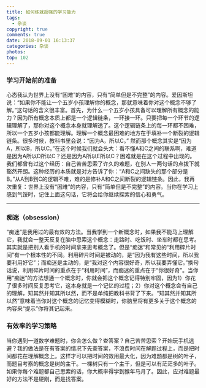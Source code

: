 ```yaml
---
title: 如何练就超强的学习能力
tags:
  - 杂谈
copyright: true
comments: true
date: 2018-09-01 16:13:37
categories: 杂谈
photos:
top: 102
---
```


### 学习开始前的准备

心态我认为世界上没有“困难”的内容，只有“简单但是不完整”的内容。爱因斯坦说：“如果你不能让一个五岁小孩理解你的概念，那就意味着你对这个概念不够了解。”这句话的含义很丰富。首先，为什么一个五岁小孩具备可以理解所有概念的能力？因为所有概念本质上都是一个逻辑链条，一环接一环。只要把每一个环节的逻辑理解了，那你对这个概念本身就理解透了。这个逻辑链条上的每一环都不困难，所以一个五岁小孩都能理解。理解一个概念最困难的地方在于填补一个断裂的逻辑链条。很多时候，教科书里会说：“因为A，所以C。” 然而那个概念其实是“因为A，所以B，所以C。”在这个时候我们就会头大：看不懂A和C之间的联系啊，难道是因为A所以D所以C？还是因为A所以E所以C？困难就是在这个过程中出现的。我们都曾有过这个经历：自己苦苦思索了许久的难题，在别人一两句话的点拨下就豁然开朗。这种经历的本质就是对方告诉了你：“A和C之间缺失的那个部分是B。”从A到B到C的逻辑不难，难的是修补A和C之间断裂的逻辑链条。因此，我再次重复：世界上没有“困难”的内容，只有“简单但是不完整”的内容。当你在学习上感到气馁时，记住上面这句话，它将会给你继续探索的信心和勇气。

---
<!-- more -->

### 痴迷（obsession）

“痴迷”是我用过的最有效的方法。当我学到一个新概念时，如果我不能马上理解它，我就会一整天反复在脑中思索这个概念：走路时、吃饭时、坐车时都在思考。其实就是把别人看手机的时间拿来思考概念了。但是“痴迷”和常见的“利用碎片时间”有一个根本性的不同。利用碎片时间是被动的，是“因为我有这些时间，所以我要利用好它”；而痴迷是主动的，是“我对这个内容很好奇，所以我要弄懂它。”换句话说，利用碎片时间的重点在于“利用时间”，而痴迷的重点在于“你很好奇”。当你用“痴迷”的方法想通一个概念时，你就会把这个概念记得特别牢固，因为1）你花了很多时间反复思考它，这本身就是一个记忆的过程；2）你对这个概念会有自己的理解，知其然并知其所以然，而不是单纯把教科书背了下来。“知其然并知其所以然”意味着当你对这个概念的记忆变得模糊时，你脑里将有更多关于这个概念的内容来“提示”你将其记起来。

### 有效率的学习策略

当你遇到一道数学难题时，你会怎么做？查答案？自己苦苦思索？开始玩手机逃避？我的做法是在有答案的情况下先查答案，不浪费时间在解题过程上，而是把时间都花在理解概念上。这样才可以把时间的效用最大化，因为难题都是树的叶子，而题目考察的概念是树的主干。一棵树只有一个主干，但是可以有茫茫多的叶子。如果你每个难题都自己思索的话，你大概率得学到猴年马月了。因此，应对难题最好的方法不是硬刚，而是找答案。